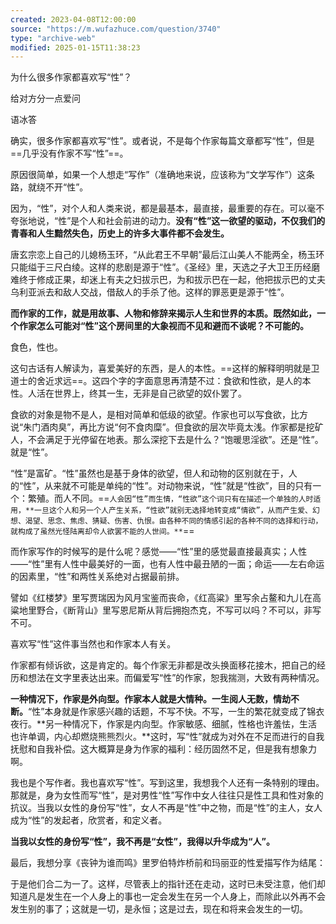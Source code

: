 ```yaml
---
created: 2023-04-08T12:00:00
source: "https://m.wufazhuce.com/question/3740"
type: "archive-web"
modified: 2025-01-15T11:38:23
---
```


为什么很多作家都喜欢写“性”？

给对方分一点爱问

语冰答

确实，很多作家都喜欢写“性”。或者说，不是每个作家每篇文章都写“性”，但是==几乎没有作家不写“性”==。

原因很简单，如果一个人想走“写作”（准确地来说，应该称为“文学写作”）这条路，就绕不开“性”。

因为，“性”，对个人和人类来说，都是最基本，最直接，最重要的存在。可以毫不夸张地说，“性”是个人和社会前进的动力。**没有“性”这一欲望的驱动，不仅我们的青春和人生黯然失色，历史上的许多大事件都不会发生。**

唐玄宗恋上自己的儿媳杨玉环，“从此君王不早朝”最后江山美人不能两全，杨玉环只能缢于三尺白绫。这样的悲剧是源于“性”。《圣经》里，天选之子大卫王历经磨难终于修成正果，却迷上有夫之妇拔示巴，为和拔示巴在一起，他把拔示巴的丈夫乌利亚派去和敌人交战，借敌人的手杀了他。这样的罪恶更是源于“性”。

**而作家的工作，就是用故事、人物和修辞来揭示人生和世界的本质。既然如此，一个作家怎么可能对“性”这个房间里的大象视而不见和避而不谈呢？不可能的。**

食色，性也。

这句古话有人解读为，喜爱美好的东西，是人的本性。==这样的解释明明就是卫道士的舍近求远==。这四个字的字面意思再清楚不过：食欲和性欲，是人的本性。人活在世界上，终其一生，无非是自己欲望的奴仆罢了。

食欲的对象是物不是人，是相对简单和低级的欲望。作家也可以写食欲，比方说“朱门酒肉臭”，再比方说“何不食肉糜”。但食欲的层次毕竟太浅。作家都是挖矿人，不会满足于光停留在地表。那么深挖下去是什么？“饱暖思淫欲”。还是“性”。就是“性”。

“性”是富矿。“性”虽然也是基于身体的欲望，但人和动物的区别就在于，人的“性”，从来就不可能是单纯的“性”。对动物来说，“性”就是“性欲”，目的只有一个：繁殖。而人不同。==`人会因“性”而生情，“性欲”这个词只有在描述一个单独的人时适用，**一旦这个人和另一个人产生关系，“性欲”就别无选择地转变成“情欲”，从而产生爱、幻想、渴望、思念、焦虑、猜疑、伤害、仇恨。由各种不同的情感引起的各种不同的选择和行动，就构成了虽然光怪陆离却令人欲罢不能的人世间。**`==

而作家写作的时候写的是什么呢？感觉——“性”里的感觉最直接最真实；人性——“性”里有人性中最美好的一面，也有人性中最丑陋的一面；命运——左右命运的因素里，“性”和两性关系绝对占据最前排。

譬如《红楼梦》里写贾瑞因为风月宝鉴而丧命，《红高粱》里写余占鳌和九儿在高粱地里野合，《断背山》里写恩尼斯从背后拥抱杰克，不写可以吗？不可以，非写不可。

喜欢写“性”这件事当然也和作家本人有关。

作家都有倾诉欲，这是肯定的。每个作家无非都是改头换面移花接木，把自己的经历和想法在文字里表达出来。而偏爱写“性”的作家，恕我揣测，大致有两种情况。

**一种情况下，作家是外向型。作家本人就是大情种。一生阅人无数，情劫不断。**“性”本身就是作家感兴趣的话题，不写不快。不写，一生的繁花就变成了锦衣夜行。**另一种情况下，作家是内向型。作家敏感、细腻，性格也许羞怯，生活也许单调，内心却燃烧熊熊烈火。**这时，写“性”就成为对外在不足而进行的自我抚慰和自我补偿。这大概算是身为作家的福利：经历固然不足，但是我有想象力啊。

我也是个写作者。我也喜欢写“性”。写到这里，我想我个人还有一条特别的理由。那就是，身为女性而写“性”，是对男性“性”写作中女人往往只是性工具和性对象的抗议。当我以女性的身份写“性”，女人不再是“性”中之物，而是“性”的主人，女人成为“性”的发起者，欣赏者，和定义者。

**当我以女性的身份写“性”，我不再是“女性”，我得以升华成为“人”。**

最后，我想分享《丧钟为谁而鸣》里罗伯特炸桥前和玛丽亚的性爱描写作为结尾：

于是他们合二为一了。这样，尽管表上的指针还在走动，这时已未受注意，他们却知道凡是发生在一个人身上的事也一定会发生在另一个人身上，而除此以外再不会发生别的事了；这就是一切，是永恒；这是过去，现在和将来会发生的一切。
